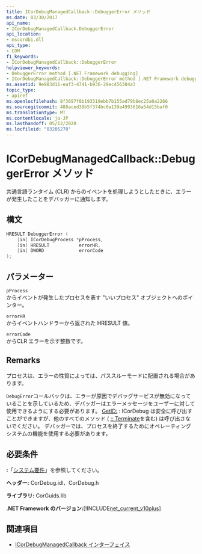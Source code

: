 ```yaml
---
title: ICorDebugManagedCallback::DebuggerError メソッド
ms.date: 03/30/2017
api_name:
- ICorDebugManagedCallback.DebuggerError
api_location:
- mscordbi.dll
api_type:
- COM
f1_keywords:
- ICorDebugManagedCallback::DebuggerError
helpviewer_keywords:
- DebuggerError method [.NET Framework debugging]
- ICorDebugManagedCallback::DebuggerError method [.NET Framework debugging]
ms.assetid: 9e983d11-eaf3-4741-b936-29ec456384a3
topic_type:
- apiref
ms.openlocfilehash: 8f3697f8b193319ebb7b155ad79b8ec25a0a2266
ms.sourcegitcommit: 488aced39b5f374bc0a139a4993616a54d15baf0
ms.translationtype: MT
ms.contentlocale: ja-JP
ms.lasthandoff: 05/12/2020
ms.locfileid: "83205270"
---
```

# <a name="icordebugmanagedcallbackdebuggererror-method"></a>ICorDebugManagedCallback::DebuggerError メソッド
共通言語ランタイム (CLR) からのイベントを処理しようとしたときに、エラーが発生したことをデバッガーに通知します。  
  
## <a name="syntax"></a>構文  
  
```cpp  
HRESULT DebuggerError (  
    [in] ICorDebugProcess *pProcess,  
    [in] HRESULT           errorHR,  
    [in] DWORD             errorCode  
);  
```  
  
## <a name="parameters"></a>パラメーター  
 `pProcess`  
 からイベントが発生したプロセスを表す "いいプロセス" オブジェクトへのポインター。  
  
 `errorHR`  
 からイベントハンドラーから返された HRESULT 値。  
  
 `errorCode`  
 からCLR エラーを示す整数です。  
  
## <a name="remarks"></a>Remarks  
 プロセスは、エラーの性質によっては、パススルーモードに配置される場合があります。  
  
 `DebugError`コールバックは、エラーが原因でデバッグサービスが無効になっていることを示しているため、デバッガーはエラーメッセージをユーザーに対して使用できるようにする必要があります。 [GetID:](icordebugprocess-getid-method.md) : ICorDebug は安全に呼び出すことができますが、他のすべてのメソッド ( [:: Terminate](icordebug-terminate-method.md)を含む) は呼び出さないでください。 デバッガーでは、プロセスを終了するためにオペレーティングシステムの機能を使用する必要があります。  
  
## <a name="requirements"></a>必要条件  
 **:**「[システム要件](../../get-started/system-requirements.md)」を参照してください。  
  
 **ヘッダー:** CorDebug.idl、CorDebug.h  
  
 **ライブラリ:** CorGuids.lib  
  
 **.NET Framework のバージョン:**[!INCLUDE[net_current_v10plus](../../../../includes/net-current-v10plus-md.md)]  
  
## <a name="see-also"></a>関連項目

- [ICorDebugManagedCallback インターフェイス](icordebugmanagedcallback-interface.md)
